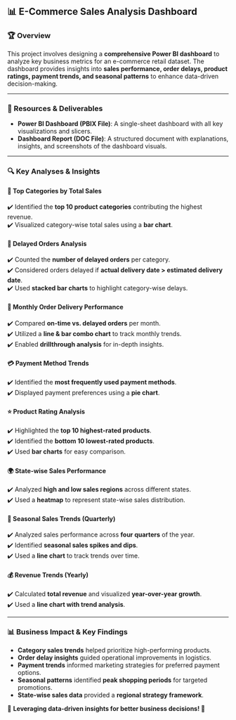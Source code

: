 ## 📊 E-Commerce Sales Analysis Dashboard  

### 🏆 Overview  
This project involves designing a **comprehensive Power BI dashboard** to analyze key business metrics for an e-commerce retail dataset. The dashboard provides insights into **sales performance, order delays, product ratings, payment trends, and seasonal patterns** to enhance data-driven decision-making.  

---

### 📂 Resources & Deliverables  

- **Power BI Dashboard (PBIX File)**: A single-sheet dashboard with all key visualizations and slicers.  
- **Dashboard Report (DOC File)**: A structured document with explanations, insights, and screenshots of the dashboard visuals.  

---

### 🔍 Key Analyses & Insights  

#### **🛒 Top Categories by Total Sales**  
✔️ Identified the **top 10 product categories** contributing the highest revenue.  
✔️ Visualized category-wise total sales using a **bar chart**.  

#### **🚛 Delayed Orders Analysis**  
✔️ Counted the **number of delayed orders** per category.  
✔️ Considered orders delayed if **actual delivery date > estimated delivery date**.  
✔️ Used **stacked bar charts** to highlight category-wise delays.  

#### **📆 Monthly Order Delivery Performance**  
✔️ Compared **on-time vs. delayed orders** per month.  
✔️ Utilized a **line & bar combo chart** to track monthly trends.  
✔️ Enabled **drillthrough analysis** for in-depth insights.  

#### **💳 Payment Method Trends**  
✔️ Identified the **most frequently used payment methods**.  
✔️ Displayed payment preferences using a **pie chart**.  

#### **⭐ Product Rating Analysis**  
✔️ Highlighted the **top 10 highest-rated products**.  
✔️ Identified the **bottom 10 lowest-rated products**.  
✔️ Used **bar charts** for easy comparison.  

#### **🌍 State-wise Sales Performance**  
✔️ Analyzed **high and low sales regions** across different states.  
✔️ Used a **heatmap** to represent state-wise sales distribution.  

#### **📅 Seasonal Sales Trends (Quarterly)**  
✔️ Analyzed sales performance across **four quarters** of the year.  
✔️ Identified **seasonal sales spikes and dips**.  
✔️ Used a **line chart** to track trends over time.  

#### **💰 Revenue Trends (Yearly)**  
✔️ Calculated **total revenue** and visualized **year-over-year growth**.  
✔️ Used a **line chart with trend analysis**.  

---

### 📊 Business Impact & Key Findings  

- **Category sales trends** helped prioritize high-performing products.  
- **Order delay insights** guided operational improvements in logistics.  
- **Payment trends** informed marketing strategies for preferred payment options.  
- **Seasonal patterns** identified **peak shopping periods** for targeted promotions.  
- **State-wise sales data** provided a **regional strategy framework**.  

📌 **Leveraging data-driven insights for better business decisions! 🚀**  
